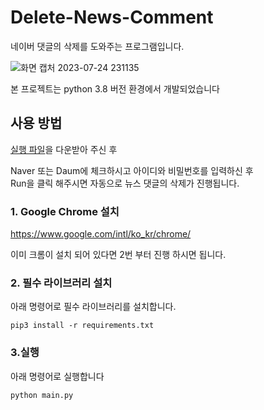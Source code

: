 # Delete-News-Comment

네이버 댓글의 삭제를 도와주는 프로그램입니다.

![화면 캡처 2023-07-24 231135](https://github.com/la1av1a/Delete-News-Comment/assets/81461486/f04818ad-7001-476c-bb65-1825e2cc592e)

본 프로젝트는 python 3.8 버전 환경에서 개발되었습니다

## 사용 방법

<a href="https://github.com/la1av1a/Delete-News-Comment/releases">실행 파일</a>을 다운받아 주신 후

Naver 또는 Daum에 체크하시고 아이디와 비밀번호를 입력하신 후 <br>
Run을 클릭 해주시면 자동으로 뉴스 댓글의 삭제가 진행됩니다.

### 1. Google Chrome 설치

https://www.google.com/intl/ko_kr/chrome/

이미 크롬이 설치 되어 있다면 2번 부터 진행 하시면 됩니다.

### 2. 필수 라이브러리 설치

아래 명령어로 필수 라이브러리를 설치합니다.

    pip3 install -r requirements.txt

### 3.실행

아래 명령어로 실행합니다

    python main.py 


